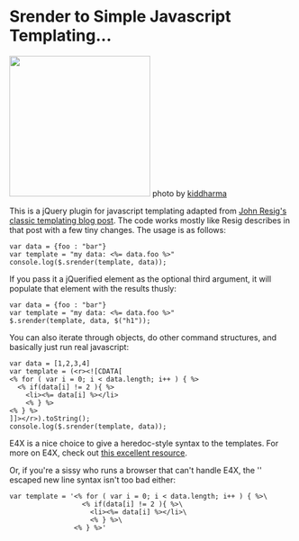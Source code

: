 <h1>Srender to Simple Javascript Templating...</h1>

<img src="http://farm1.static.flickr.com/61/199570946_385bf69e9f.jpg" width="250px" />
photo by <a href="http://flickr.com/photos/kiddharma/199570946/">kiddharma</a>

This is a jQuery plugin for javascript templating adapted from <a href="http://ejohn.org/blog/javascript-micro-templating/">John Resig's classic templating blog post</a>. The code works mostly like Resig describes in that post with a few tiny changes. The usage is as follows:

    var data = {foo : "bar"}
    var template = "my data: <%= data.foo %>"
    console.log($.srender(template, data));

If you pass it a jQuerified element as the optional third argument, it will populate that element with the results thusly:

    var data = {foo : "bar"}
    var template = "my data: <%= data.foo %>"
    $.srender(template, data, $("h1"));

You can also iterate through objects, do other command structures, and basically just run real javascript:

    var data = [1,2,3,4]
    var template = (<r><![CDATA[
    <% for ( var i = 0; i < data.length; i++ ) { %>
      <% if(data[i] != 2 ){ %>
        <li><%= data[i] %></li>
        <% } %>
    <% } %>
    ]]></r>).toString();
    console.log($.srender(template, data));


E4X is a nice choice to give a heredoc-style syntax to the templates. For more on E4X, check out <a href="http://tinyurl.com/ca4l7m">this excellent resource</a>.

Or, if you're a sissy who runs a browser that can't handle E4X, the '\' escaped new line syntax isn't too bad either:

    var template = '<% for ( var i = 0; i < data.length; i++ ) { %>\
                      <% if(data[i] != 2 ){ %>\
                        <li><%= data[i] %></li>\
                        <% } %>\
                    <% } %>'